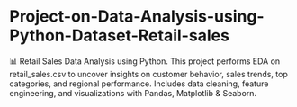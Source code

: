 # Project-on-Data-Analysis-using-Python-Dataset-Retail-sales
📊 Retail Sales Data Analysis using Python. This project performs EDA on retail_sales.csv to uncover insights on customer behavior, sales trends, top categories, and regional performance. Includes data cleaning, feature engineering, and visualizations with Pandas, Matplotlib &amp; Seaborn.
